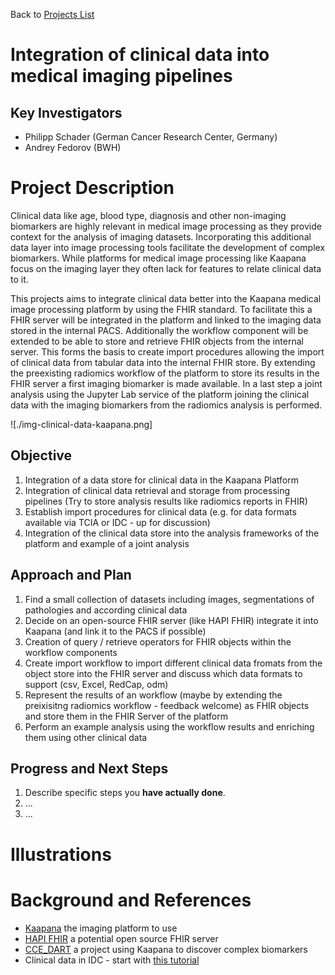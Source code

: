 Back to [Projects List](../../README.md#ProjectsList)

# Integration of clinical data into medical imaging pipelines

## Key Investigators

- Philipp Schader (German Cancer Research Center, Germany)
- Andrey Fedorov (BWH)

# Project Description

Clinical data like age, blood type, diagnosis and other non-imaging biomarkers are highly relevant in medical image processing as they provide context for the analysis of imaging datasets. Incorporating this additional data layer into image processing tools facilitate the development of complex biomarkers. While platforms for medical image processing like Kaapana focus on the imaging layer they often lack for features to relate clinical data to it.

This projects aims to integrate clinical data better into the Kaapana medical image processing platform by using the FHIR standard. To facilitate this a FHIR server will be integrated in the platform and linked to the imaging data stored in the internal PACS. Additionally the workflow component will be extended to be able to store and retrieve FHIR objects from the internal server. This forms the basis to create import procedures allowing the import of clinical data from tabular data into the internal FHIR store. By extending the preexisting radiomics workflow of the platform to store its results in the FHIR server a first imaging biomarker is made available. In a last step a joint analysis using the Jupyter Lab service of the platform joining the clinical data with the imaging biomarkers from the radiomics analysis is performed.

![./img-clinical-data-kaapana.png]

## Objective

1. Integration of a data store for clinical data in the Kaapana Platform
2. Integration of clinical data retrieval and storage from processing pipelines (Try to store analysis results like radiomics reports in FHIR)
3. Establish import procedures for clinical data (e.g. for data formats available via TCIA or IDC - up for discussion)
4. Integration of the clinical data store into the analysis frameworks of the platform and example of a joint analysis

## Approach and Plan

<!-- Describe here HOW you would like to achieve the objectives stated above. -->

1. Find a small collection of datasets including images, segmentations of pathologies and according clinical data
2. Decide on an open-source FHIR server (like HAPI FHIR) integrate it into Kaapana (and link it to the PACS if possible)
4. Creation of query / retrieve operators for FHIR objects within the workflow components
5. Create import workflow to import different clinical data fromats from the object store into the FHIR server and discuss which data formats to support (csv, Excel, RedCap, odm)
6. Represent the results of an workflow (maybe by extending the preixisitng radiomics workflow - feedback welcome) as FHIR objects and store them in the FHIR Server of the platform
7. Perform an example analysis using the workflow results and enriching them using other clinical data

## Progress and Next Steps

<!-- Update this section as you make progress, describing of what you have ACTUALLY DONE. If there are specific steps that you could not complete then you can describe them here, too. -->

1. Describe specific steps you **have actually done**.
1. ...
1. ...

# Illustrations

<!-- Add pictures and links to videos that demonstrate what has been accomplished.
![Description of picture](Example2.jpg)
![Some more images](Example2.jpg)
-->

# Background and References

<!-- If you developed any software, include link to the source code repository. If possible, also add links to sample data, and to any relevant publications. -->
- [Kaapana](https://github.com/kaapana/kaapana) the imaging platform to use
- [HAPI FHIR](https://hapifhir.io/) a potential open source FHIR server
- [CCE_DART](https://cce-dart.com/) a project using Kaapana to discover complex biomarkers
- Clinical data in IDC - start with [this tutorial](https://github.com/ImagingDataCommons/IDC-Examples/blob/master/notebooks/clinical_data_intro.ipynb)

